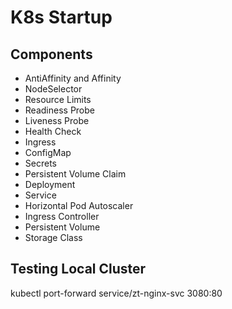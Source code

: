 # K8s Startup

## Components

* AntiAffinity and Affinity
* NodeSelector
* Resource Limits
* Readiness Probe
* Liveness Probe
* Health Check
* Ingress
* ConfigMap
* Secrets
* Persistent Volume Claim
* Deployment
* Service
* Horizontal Pod Autoscaler
* Ingress Controller
* Persistent Volume
* Storage Class


## Testing Local Cluster

kubectl port-forward service/zt-nginx-svc 3080:80
